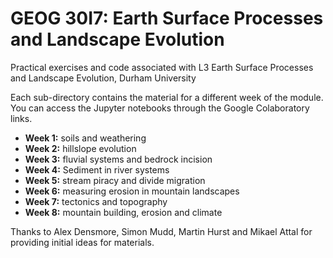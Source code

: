 # GEOG 30I7: Earth Surface Processes and Landscape Evolution
Practical exercises and code associated with L3 Earth Surface Processes and Landscape Evolution, Durham University

Each sub-directory contains the material for a different week of the module. You can access the Jupyter notebooks through the Google Colaboratory links.

* **Week 1:** soils and weathering
* **Week 2:** hillslope evolution
* **Week 3:** fluvial systems and bedrock incision
* **Week 4:** Sediment in river systems
* **Week 5:** stream piracy and divide migration
* **Week 6:** measuring erosion in mountain landscapes
* **Week 7:** tectonics and topography
* **Week 8:** mountain building, erosion and climate

Thanks to Alex Densmore, Simon Mudd, Martin Hurst and Mikael Attal for providing initial ideas for materials.
